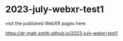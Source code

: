 # 2023-july-webxr-test1

visit the published WebXR pages here:

https://dr-matt-smith.github.io/2023-july-webxr-test1
